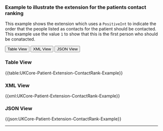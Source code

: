 ### Example to illustrate the extension  for the patients contact ranking

This example shows the extension which uses a `PositiveInt` to indicate the order that the people listed as contacts for the patient should be contacted. This example use the value `1` to show that this is the first person who should be conatacted.

<div class="tab">
 <button class="tablinks active" onclick="openTab(event, 'Table View')">Table View</button>
  <button class="tablinks" onclick="openTab(event, 'XML View')">XML View</button>
  <button class="tablinks" onclick="openTab(event, 'JSON View')">JSON View</button>
</div>


<div id="Table View" class="tabcontent" style="display:block">
  <h3>Table View</h3>
{{table:UKCore-Patient-Extension-ContactRank-Example}}
</div>

<div id="XML View" class="tabcontent">
  <h3>XML View</h3>
{{xml:UKCore-Patient-Extension-ContactRank-Example}}
</div>

<div id="JSON View" class="tabcontent">
  <h3>JSON View</h3>
{{json:UKCore-Patient-Extension-ContactRank-Example}}
</div>

---
